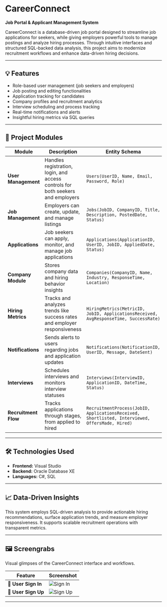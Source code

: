 # CareerConnect

**Job Portal & Applicant Management System**

CareerConnect is a database-driven job portal designed to streamline job applications for seekers, while giving employers powerful tools to manage postings and analyze hiring processes. Through intuitive interfaces and structured SQL-backed data analysis, this project aims to modernize recruitment workflows and enhance data-driven hiring decisions.

---

## 💡 Features

- Role-based user management (job seekers and employers)
- Job posting and editing functionalities
- Application tracking for candidates
- Company profiles and recruitment analytics
- Interview scheduling and process tracking
- Real-time notifications and alerts
- Insightful hiring metrics via SQL queries

---

## 🧩 Project Modules

| Module               | Description                                                                                      | Entity Schema |
|----------------------|--------------------------------------------------------------------------------------------------|---------------|
| **User Management**  | Handles registration, login, and access controls for both seekers and employers                  | `Users(UserID, Name, Email, Password, Role)` |
| **Job Management**   | Employers can create, update, and manage listings                                                | `Jobs(JobID, CompanyID, Title, Description, PostedDate, Status)` |
| **Applications**     | Job seekers can apply, monitor, and manage job applications                                     | `Applications(ApplicationID, UserID, JobID, AppliedDate, Status)` |
| **Company Module**   | Stores company data and hiring behavior insights                                                 | `Companies(CompanyID, Name, Industry, ResponseTime, Location)` |
| **Hiring Metrics**   | Tracks and analyzes trends like success rates and employer responsiveness                        | `HiringMetrics(MetricID, JobID, ApplicationsReceived, AvgResponseTime, SuccessRate)` |
| **Notifications**    | Sends alerts to users regarding jobs and application updates                                     | `Notifications(NotificationID, UserID, Message, DateSent)` |
| **Interviews**       | Schedules interviews and monitors interview statuses                                             | `Interviews(InterviewID, ApplicationID, DateTime, Status)` |
| **Recruitment Flow** | Tracks applications through stages, from applied to hired                                         | `RecruitmentProcess(JobID, ApplicationsReceived, Shortlisted, Interviewed, OffersMade, Hired)` |

---

## 🛠️ Technologies Used

- **Frontend:** Visual Studio
- **Backend:** Oracle Database XE
- **Languages:** C#, SQL

---

## 📈 Data-Driven Insights

This system employs SQL-driven analysis to provide actionable hiring recommendations, surface application trends, and measure employer responsiveness. It supports scalable recruitment operations with transparent metrics.

---

## 🖼️ Screengrabs

Visual glimpses of the CareerConnect interface and workflows.

| Feature                           | Screenshot |
|----------------------------------|------------|
| 👤 **User Sign In** | ![Sign In](https://github.com/user-attachments/assets/b9f7e8ae-97e4-4068-8fd4-b00490a5bf82) |
| 👤 **User Sign Up** | ![Sign Up](https://github.com/user-attachments/assets/254991cb-ff59-4d7a-863e-352624ebd174) |

---
